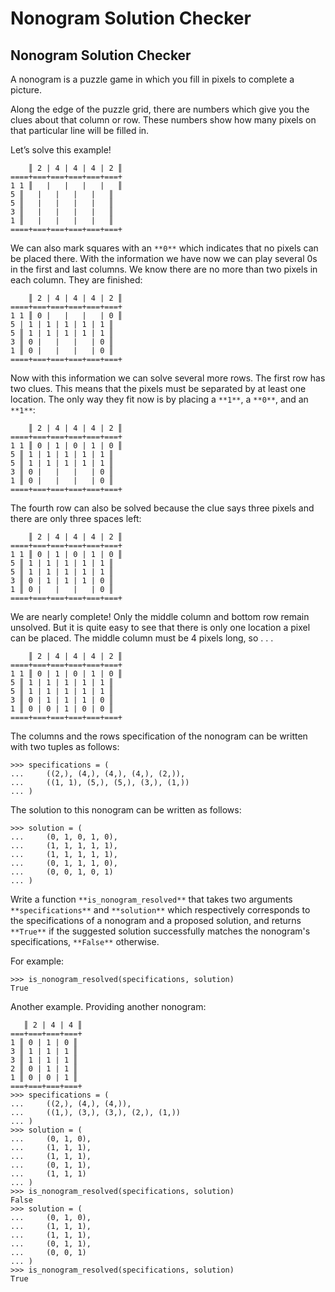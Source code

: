 # Nonogram Solution Checker


## Nonogram Solution Checker

A nonogram is a puzzle game in which you fill in pixels to complete a picture.

Along the edge of the puzzle grid, there are numbers which give you the clues about that column or row. These numbers show how many pixels on that particular line will be filled in.

Let’s solve this example!

```
    ║ 2 | 4 | 4 | 4 | 2 ║
====+===+===+===+===+===+
1 1 ║   |   |   |   |   ║
5 ║   |   |   |   |   ║
5 ║   |   |   |   |   ║
3 ║   |   |   |   |   ║
1 ║   |   |   |   |   ║
====+===+===+===+===+===+
```

We can also mark squares with an `**0**` which indicates that no pixels can be placed there. With the information we have now we can play several 0s in the first and last columns. We know there are no more than two pixels in each column. They are finished:

```
    ║ 2 | 4 | 4 | 4 | 2 ║
====+===+===+===+===+===+
1 1 ║ 0 |   |   |   | 0 ║
5 | 1 | 1 | 1 | 1 | 1 ║
5 ║ 1 | 1 | 1 | 1 | 1 ║
3 ║ 0 |   |   |   | 0 ║
1 ║ 0 |   |   |   | 0 ║
====+===+===+===+===+===+
```

Now with this information we can solve several more rows. The first row has two clues. This means that the pixels must be separated by at least one location. The only way they fit now is by placing a `**1**`, a `**0**`, and an `**1**`:

```
    ║ 2 | 4 | 4 | 4 | 2 ║
====+===+===+===+===+===+
1 1 ║ 0 | 1 | 0 | 1 | 0 ║
5 ║ 1 | 1 | 1 | 1 | 1 ║
5 ║ 1 | 1 | 1 | 1 | 1 ║
3 ║ 0 |   |   |   | 0 ║
1 ║ 0 |   |   |   | 0 ║
====+===+===+===+===+===+
```

The fourth row can also be solved because the clue says three pixels and there are only three spaces left:

```
    ║ 2 | 4 | 4 | 4 | 2 ║
====+===+===+===+===+===+
1 1 ║ 0 | 1 | 0 | 1 | 0 ║
5 ║ 1 | 1 | 1 | 1 | 1 ║
5 ║ 1 | 1 | 1 | 1 | 1 ║
3 ║ 0 | 1 | 1 | 1 | 0 ║
1 ║ 0 |   |   |   | 0 ║
====+===+===+===+===+===+
```

We are nearly complete! Only the middle column and bottom row remain unsolved. But it is quite easy to see that there is only one location a pixel can be placed. The middle column must be 4 pixels long, so . . . 

```
    ║ 2 | 4 | 4 | 4 | 2 ║
====+===+===+===+===+===+
1 1 ║ 0 | 1 | 0 | 1 | 0 ║
5 ║ 1 | 1 | 1 | 1 | 1 ║
5 ║ 1 | 1 | 1 | 1 | 1 ║
3 ║ 0 | 1 | 1 | 1 | 0 ║
1 ║ 0 | 0 | 1 | 0 | 0 ║
====+===+===+===+===+===+
```

The columns and the rows specification of the nonogram can be written with two tuples as follows:

```
>>> specifications = (
...     ((2,), (4,), (4,), (4,), (2,)),
...     ((1, 1), (5,), (5,), (3,), (1,))
... )
```

The solution to this nonogram can be written as follows:

```
>>> solution = (
...     (0, 1, 0, 1, 0),
...     (1, 1, 1, 1, 1),
...     (1, 1, 1, 1, 1),
...     (0, 1, 1, 1, 0),
...     (0, 0, 1, 0, 1)
... )
```

Write a function `**is_nonogram_resolved**` that takes two arguments `**specifications**` and `**solution**` which respectively corresponds to the specifications of a nonogram and a proposed solution, and returns `**True**` if the suggested solution successfully matches the nonogram's specifications, `**False**` otherwise.

For example:

```
>>> is_nonogram_resolved(specifications, solution)
True
```

Another example. Providing another nonogram:

```
   ║ 2 | 4 | 4 ║
===+===+===+===+
1 ║ 0 | 1 | 0 ║
3 ║ 1 | 1 | 1 ║
3 ║ 1 | 1 | 1 ║
2 ║ 0 | 1 | 1 ║
1 ║ 0 | 0 | 1 ║
===+===+===+===+
>>> specifications = (
...     ((2,), (4,), (4,)),
...     ((1,), (3,), (3,), (2,), (1,))
... )
>>> solution = (
...     (0, 1, 0),
...     (1, 1, 1),
...     (1, 1, 1),
...     (0, 1, 1),
...     (1, 1, 1)
... )
>>> is_nonogram_resolved(specifications, solution)
False
>>> solution = (
...     (0, 1, 0),
...     (1, 1, 1),
...     (1, 1, 1),
...     (0, 1, 1),
...     (0, 0, 1)
... )
>>> is_nonogram_resolved(specifications, solution)
True
```

